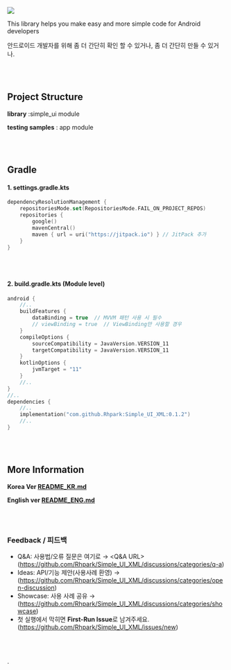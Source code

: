 [![](https://jitpack.io/v/rhpark/Simple_UI_XML.svg)](https://jitpack.io/#rhpark/Simple_UI_XML)

This library helps you make easy and more simple code for Android developers

안드로이드 개발자를 위해 좀 더 간단히 확인 할 수 있거나, 좀 더 간단히 만들 수 있거나.

<br>
</br>

## Project Structure

**library**  :simple_ui module 

**testing samples** : app module

<br>
</br>

## Gradle

#### 1. settings.gradle.kts
```kotlin
dependencyResolutionManagement {
    repositoriesMode.set(RepositoriesMode.FAIL_ON_PROJECT_REPOS)
    repositories {
        google()
        mavenCentral()
        maven { url = uri("https://jitpack.io") } // JitPack 추가
    }
}
```

<br>
</br>

#### 2. build.gradle.kts (Module level) 
```kotlin
android {
    //..
    buildFeatures {
        dataBinding = true  // MVVM 패턴 사용 시 필수
        // viewBinding = true  // ViewBinding만 사용할 경우
    }
    compileOptions {
        sourceCompatibility = JavaVersion.VERSION_11
        targetCompatibility = JavaVersion.VERSION_11
    }
    kotlinOptions {
        jvmTarget = "11"
    }
    //..
}
//..
dependencies {
    //..
    implementation("com.github.Rhpark:Simple_UI_XML:0.1.2")
    //..
}
```

<br>
</br>

## More Information
**Korea Ver [README_KR.md](README_KR.md)**

**English ver [README_ENG.md](README_ENG.md)**

<br>
</br>

### Feedback / 피드백
- Q&A: 사용법/오류 질문은 여기로 → <Q&A URL>(https://github.com/Rhpark/Simple_UI_XML/discussions/categories/q-a)
- Ideas: API/기능 제안(사용사례 환영) → <Open Discussion>(https://github.com/Rhpark/Simple_UI_XML/discussions/categories/open-discussion)
- Showcase: 사용 사례 공유 → <Showcase URL>(https://github.com/Rhpark/Simple_UI_XML/discussions/categories/showcase)
- 첫 실행에서 막히면 **First-Run Issue**로 남겨주세요. (https://github.com/Rhpark/Simple_UI_XML/issues/new)

<br>
</br>

.